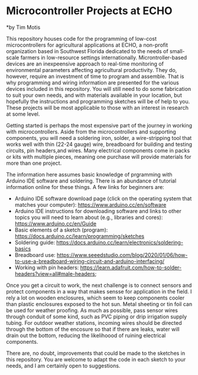 # Microcontroller Projects at ECHO

*by Tim Motis

This repository houses code for the programming of low-cost microcontrollers for agricultural applications at ECHO, a non-profit organization based in Southwest Florida dedicated to the needs of small-scale farmers in low-resource settings internationally. Microntroller-based devices are an inexpeensive approach to real-time monitoring of environmental parameters affecting agricultural productivity. They do, however, require an investment of time to program and assemble. That is why programming and wiring information are presented for the various devices included in this repository. You will still need to do some fabrication to suit your own needs, and with materials available in your location, but hopefully the instructions and programming sketches will be of help to you. These projects will be most applicable to those with an interest in research at some level.   

Getting started is perhaps the most expensive part of the journey in working with microcontrollers. Aside from the microcontrollers and supporting components, you will need a soldering iron, solder, a wire-stripping tool that works well with thin (22-24 gauge) wire, breadboard for building and testing circuits, pin headers,and wires. Many electrical components come in packs or kits with multiple pieces, meaning one purchase will provide materials for more than one project. 

The information here assumes basic knowledge of prgramming with Arduino IDE software and soldering. There is an abundance of tutorial information online for these things. A few links for beginners are:
* Arduino IDE software download page (click on the operating system that matches your computer): https://www.arduino.cc/en/software
* Arduino IDE instructions for downloading software and links to other topics you will need to learn about (e.g., libraries and cores): https://www.arduino.cc/en/Guide
* Basic elements of a sketch (program): https://docs.arduino.cc/learn/programming/sketches
* Soldering guide: https://docs.arduino.cc/learn/electronics/soldering-basics
* Breadboard use: https://www.seeedstudio.com/blog/2020/01/06/how-to-use-a-breadboard-wiring-circuit-and-arduino-interfacing/
* Working with pin headers: https://learn.adafruit.com/how-to-solder-headers?view=all#male-headers; 

Once you get a circuit to work, the next challenge is to connect sensors and protect components in a way that makes sensse for application in the field. I rely a lot on wooden enclosures, which seem to keep components cooler than plastic enclosures exposed to the hot sun. Metal sheeting or tin foil can be used for weather proofing. As much as possible, pass sensor wires through conduit of some kind, such as PVC piping or drip irrigation supply tubing. For outdoor weather stations, incoming wires should be directed through the bottom of the encosure so that if there are leaks, water will drain out the bottom, reducing the likelihoood of ruining electrical components. 

There are, no doubt, improvements that could be made to the sketches in this repository. You are welcome to adapt the code in each sketch to your needs, and I am certainly open to suggestions.
